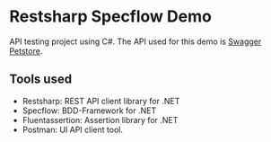 ﻿# Restsharp Specflow Demo

API testing project using C#. The API used for this demo is [Swagger Petstore](https://petstore.swagger.io/).

## Tools used

- Restsharp: REST API client library for .NET
- Specflow: BDD-Framework for .NET
- Fluentassertion: Assertion library for .NET
- Postman: UI API client tool.